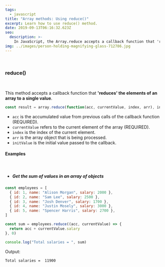 ```yaml
---
tags:
  - javascript
title: "Array methods: Using reduce()"
excerpt: Learn how to use reduce() method.
date: 2019-09-13T06:16:32.623Z
seo:
  description: >-
    In JavaScript, the Array.reduce accepts a callback function that 'reduces' the elements of an array to a single value.
img: ../images/person-holding-magnifying-glass-712786.jpg
---
```


<br>

### **reduce()**

<br>

This method accepts a callback function that **'reduces' the elements of an array to a single value**.

```javascript
const result = array.reduce(function(acc, currentValue, index, arr), initValue);
```

- `acc` is the accumulated value from previous calls of the callback function (REQUIRED).
- `currentValue` refers to the current element of the array (REQUIRED).
- `index` is the index of the current element.
- `arr` is the array object that is being processed.
- `initValue` is the initial value passed to the callback.
  <br>

#### **Examples**

<br>

- ##### Get the sum of values in an array of objects

```javascript
const employees = [
  { id: 1, name: "Alison Morgan", salary: 2000 },
  { id: 2, name: "Sam Lee", salary: 2500 },
  { id: 3, name: "Josh Denver", salary: 1700 },
  { id: 4, name: "Justin Mosely", salary: 3000 },
  { id: 5, name: "Spencer Harris", salary: 2700 },
]

const sum = employees.reduce((acc, currentValue) => {
  return acc + currentValue.salary
}, 0)

console.log("Total salaries = ", sum)
```

Output:

```
Total salaries =  11900
```
